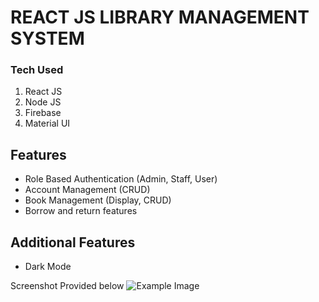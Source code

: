 # REACT JS LIBRARY MANAGEMENT SYSTEM
### Tech Used
1. React JS
2. Node JS
3. Firebase
4. Material UI

## Features 
- Role Based Authentication (Admin, Staff, User)
- Account Management (CRUD)
- Book Management  (Display, CRUD)
- Borrow and return features

## Additional Features
- Dark Mode

Screenshot Provided below
![Example Image]([https://example.com/image.jpg](https://github.com/ralphjenrey/react-js-ralphLibary/blob/main/sample%20screenshots/Screenshot%202024-01-01%20202125.png?raw=true)https://github.com/ralphjenrey/react-js-ralphLibary/blob/main/sample%20screenshots/Screenshot%202024-01-01%20202125.png?raw=true)
